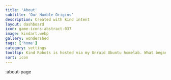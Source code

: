 ```yaml
---
title: 'About'
subtitle: 'Our Humble Origins'
description: Created with kind intent
layout: dashboard
icon: game-icons:abstract-037
image: kindart.webp
gallery: wondershed
tags: ['home']
category: settings
tooltip: Kind Robots is hosted via my Unraid Ubuntu homelab. What began as a modest community media server became an extensive network of community webapps. I maintain multiple ubuntu workstations, including a 168TB 20-hard rive NAS running 40+ dockerized containers and two heavily-kitted Stable Diffusion Webui art generators.
sort: icon
---
```


:about-page
